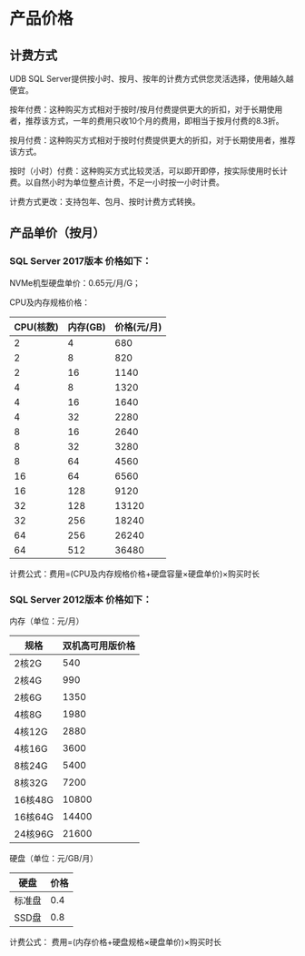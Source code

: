 # 产品价格




## 计费方式
UDB SQL Server提供按小时、按月、按年的计费方式供您灵活选择，使用越久越便宜。

按年付费：这种购买方式相对于按时/按月付费提供更大的折扣，对于长期使用者，推荐该方式，一年的费用只收10个月的费用，即相当于按月付费的8.3折。

按月付费：这种购买方式相对于按时付费提供更大的折扣，对于长期使用者，推荐该方式。

按时（小时）付费：这种购买方式比较灵活，可以即开即停，按实际使用时长计费。以自然小时为单位整点计费，不足一小时按一小时计费。

计费方式更改：支持包年、包月、按时计费方式转换。

## 产品单价（按月）

### SQL Server 2017版本 价格如下：

NVMe机型硬盘单价：0.65元/月/G；

CPU及内存规格价格：

|CPU(核数)|	内存(GB)|	价格(元/月)|
|---|---|---|
|2	|4	|680|
|2	|8	|820|
|2	|16	|1140|
|4	|8	|1320|
|4	|16|	1640|
|4	|32	|2280|
|8	|16	|2640|
|8	|32	|3280|
|8	|64	|4560|
|16	|64	|6560|
|16	|128	|9120|
|32	|128	|13120|
|32	|256	|18240|
|64	|256	|26240|
|64	|512	|36480|

计费公式：费用=(CPU及内存规格价格+硬盘容量×硬盘单价)×购买时长

### SQL Server 2012版本 价格如下：

 内存（单位：元/月）

| 规格     | 双机高可用版价格 |
| ------ | -------- |
| 2核2G   | 540      |
| 2核4G   | 990      |
| 2核6G   | 1350     |
| 4核8G   | 1980     |
| 4核12G  | 2880     |
| 4核16G  | 3600     |
| 8核24G  | 5400     |
| 8核32G  | 7200     |
| 16核48G | 10800    |
| 16核64G | 14400    |
| 24核96G | 21600    |

 硬盘（单位：元/GB/月）

| 硬盘   | 价格  |
| ---- | --- |
| 标准盘  | 0.4 |
| SSD盘 | 0.8 |

计费公式：
费用=(内存价格+硬盘规格×硬盘单价)×购买时长
